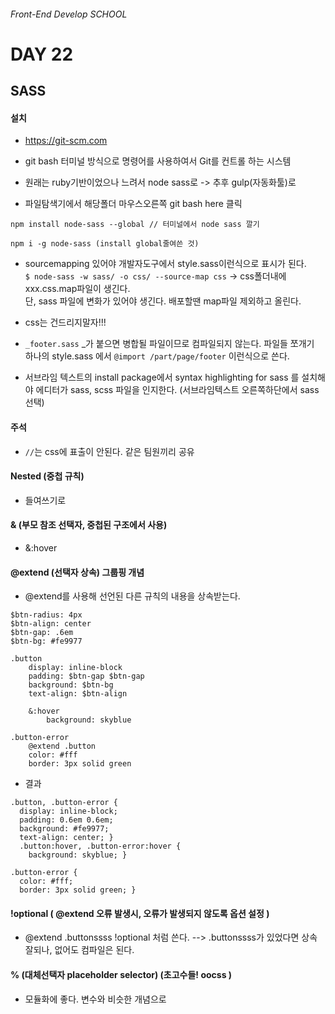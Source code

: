 ###### Front-End Develop SCHOOL

# DAY 22

## SASS 

#### 설치
- <https://git-scm.com>
- git bash 터미널 방식으로 명령어를 사용하여서 Git를 컨트롤 하는 시스템
- 원래는 ruby기반이었으나 느려서 node sass로 -> 추후 gulp(자동화툴)로 

- 파일탐색기에서 해당폴더 마우스오른쪽 git bash here 클릭

```
npm install node-sass --global // 터미널에서 node sass 깔기

npm i -g node-sass (install global줄여쓴 것)
```

- sourcemapping 있어야 개발자도구에서 style.sass이런식으로 표시가 된다. <br>
`$ node-sass -w sass/ -o css/ --source-map css`  -> css폴더내에 xxx.css.map파일이 생긴다. <br>
단, sass 파일에 변화가 있어야 생긴다. 배포할땐 map파일 제외하고 올린다.

- css는 건드리지말자!!!

- `_footer.sass` _가 붙으면 병합될 파일이므로 컴파일되지 않는다. 파일들 쪼개기 <br>
하나의 style.sass 에서 `@import /part/page/footer` 이런식으로 쓴다.

- 서브라임 텍스트의 install package에서 syntax highlighting for sass 를 설치해야 에디터가 sass, scss 파일을 인지한다. (서브라임텍스트 오른쪽하단에서 sass선택)

#### 주석
- `//`는 css에 표출이 안된다. 같은 팀원끼리 공유

#### Nested (중첩 규칙)
- 들여쓰기로

#### & (부모 참조 선택자, 중첩된 구조에서 사용) 
- &:hover

#### @extend (선택자 상속) 그룹핑 개념
- @extend를 사용해 선언된 다른 규칙의 내용을 상속받는다.

```
$btn-radius: 4px
$btn-align: center
$btn-gap: .6em
$btn-bg: #fe9977

.button
    display: inline-block
    padding: $btn-gap $btn-gap
    background: $btn-bg
    text-align: $btn-align

    &:hover
        background: skyblue

.button-error
    @extend .button
    color: #fff
    border: 3px solid green

```

- 결과
```
.button, .button-error {
  display: inline-block;
  padding: 0.6em 0.6em;
  background: #fe9977;
  text-align: center; }
  .button:hover, .button-error:hover {
    background: skyblue; }

.button-error {
  color: #fff;
  border: 3px solid green; }

```

#### !optional ( @extend 오류 발생시, 오류가 발생되지 않도록 옵션 설정 )
- @extend .buttonssss !optional 처럼 쓴다.  --> .buttonssss가 있었다면 상속 잘되나, 없어도 컴파일은 된다.

#### % (대체선택자 placeholder selector) (초고수들! oocss ) 
- 모듈화에 좋다. 변수와 비슷한 개념으로 
